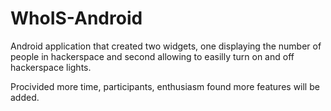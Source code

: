 WhoIS-Android
=============

Android application that created two widgets, one displaying the number of people in hackerspace and second allowing to easilly turn on and off hackerspace lights.

Procivided more time, participants, enthusiasm found more features will be added.

